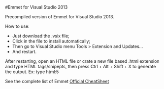 #Emmet for Visual Studio 2013

Precompiled version of Emmet for Visual Studio 2013.

How to use:
* Just download the .vsix file;
* Click in the file to install automatically;
* Then go to Visual Studio menu Tools > Extension and Updates... 
* And restart.

After restarting, open an HTML file or crate a new file based .html extension and type HTML tags/snipepts, then press Ctrl + Alt + Shift + X to generate the output. Ex: type html:5

See the complete list of Emmet [Official CheatSheet](http://docs.emmet.io/cheat-sheet)
